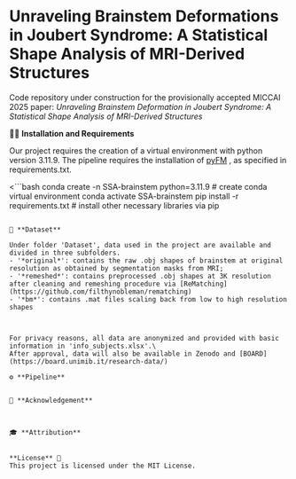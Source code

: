 # Unraveling Brainstem Deformations in Joubert Syndrome: A Statistical Shape Analysis of MRI-Derived Structures


Code repository under construction for the provisionally accepted MICCAI 2025 paper: *Unraveling Brainstem Deformation in Joubert Syndrome: A Statistical Shape Analysis of MRI-Derived Structures*


🧑‍💻️ **Installation and Requirements**

Our project requires the creation of a virtual environment with python version 3.11.9. The pipeline requires the installation 
of [pyFM](https://github.com/RobinMagnet/pyFM) , as specified in requirements.txt.

<```bash 
conda create -n SSA-brainstem python=3.11.9   # create conda virtual environment
conda activate SSA-brainstem
pip install -r requirements.txt  # install other necessary libraries via pip
```

📝 **Dataset**

Under folder 'Dataset', data used in the project are available and divided in three subfolders.
- '*original*': contains the raw .obj shapes of brainstem at original resolution as obtained by segmentation masks from MRI;
- '*remeshed*': contains preprocessed .obj shapes at 3K resolution after cleaning and remeshing procedure via [ReMatching](https://github.com/filthynobleman/rematching)
- '*bm*': contains .mat files scaling back from low to high resolution shapes



For privacy reasons, all data are anonymized and provided with basic information in 'info_subjects.xlsx'.\
After approval, data will also be available in Zenodo and [BOARD](https://board.unimib.it/research-data/)

⚙️ **Pipeline**


🙏 **Acknowledgement**



🎓 **Attribution**


**License** 🚀
This project is licensed under the MIT License.